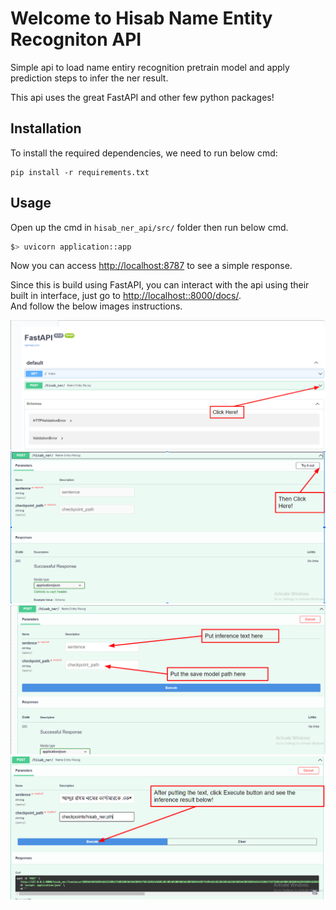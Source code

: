 # Welcome to Hisab Name Entity Recogniton API

Simple api to load name entiry recognition pretrain model and apply prediction steps to infer the ner result.

This api uses the great FastAPI and other few python packages!
## Installation
To install the required dependencies, we need to run below cmd:
```
pip install -r requirements.txt
```


## Usage

Open up the cmd in `hisab_ner_api/src/` folder then run below cmd.

```bash
$> uvicorn application::app
```

Now you can access [http://localhost:8787](http://localhost::8000/docs) to see a simple response.

Since this is build using FastAPI, you can interact with the api using their built in interface, just go to [http://localhost::8000/docs/](http://localhost::8000/docs/).  <br/>
And follow the below images instructions.  <br/>

![Working example1](imgs/ner_api1.PNG)  <br/>
![Working example2](imgs/ner_api2.PNG)  <br/>
![Working example3](imgs/ner_api3.PNG)  <br/>
![Working example4](imgs/ner_api4.PNG)
